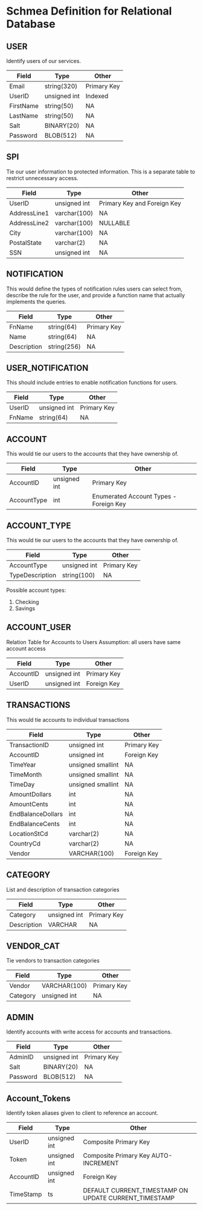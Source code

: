 # Schmea Definition for Relational Database

## USER
Identify users of our services.

| Field | Type | Other |
| -- | -- | -- |
| Email | string(320) | Primary Key |
| UserID | unsigned int | Indexed |
| FirstName | string(50) | NA |
| LastName | string(50) | NA |
| Salt | BINARY(20) | NA |
| Password | BLOB(512) | NA |

## SPI
Tie our user information to protected information. This is a separate table to restrict unnecessary access.

| Field | Type | Other |
| -- | -- | -- |
| UserID | unsigned int | Primary Key and Foreign Key |
| AddressLine1 | varchar(100) | NA |
| AddressLine2 | varchar(100) | NULLABLE |
| City | varchar(100) | NA |
| PostalState | varchar(2) | NA |
| SSN | unsigned int | NA |

## NOTIFICATION
This would define the types of notification rules users can select from, describe the rule for the user, and provide a function name that actually implements the queries.

| Field | Type | Other |
| -- | -- | -- |
| FnName | string(64) | Primary Key |
| Name | string(64) | NA |
| Description | string(256) | NA |

## USER_NOTIFICATION
This should include entries to enable notification functions for users.

| Field | Type | Other |
| -- | -- | -- |
| UserID | unsigned int | Primary Key |
| FnName | string(64) | NA |

## ACCOUNT
This would tie our users to the accounts that they have ownership of.

| Field | Type | Other |
| -- | -- | -- |
| AccountID | unsigned int | Primary Key |
| AccountType | int | Enumerated Account Types - Foreign Key |

## ACCOUNT_TYPE
This would tie our users to the accounts that they have ownership of.

| Field | Type | Other |
| -- | -- | -- |
| AccountType | unsigned int | Primary Key |
| TypeDescription | string(100) | NA |

Possible account types:
1. Checking
2. Savings

## ACCOUNT_USER
Relation Table for Accounts to Users
Assumption: all users have same account access

| Field | Type | Other |
| -- | -- | -- |
| AccountID | unsigned int | Primary Key |
| UserID | unsigned int | Foreign Key |

## TRANSACTIONS
This would tie accounts to individual transactions

| Field | Type | Other |
| -- | -- | -- |
| TransactionID | unsigned int | Primary Key |
| AccountID | unsigned int | Foreign Key |
| TimeYear | unsigned smallint | NA |
| TimeMonth | unsigned smallint | NA |
| TimeDay | unsigned smallint | NA |
| AmountDollars | int | NA |
| AmountCents | int | NA |
| EndBalanceDollars | int | NA |
| EndBalanceCents | int | NA |
| LocationStCd | varchar(2) | NA |
| CountryCd | varchar(2) | NA |
| Vendor | VARCHAR(100) | Foreign Key |

## CATEGORY
List and description of transaction categories

| Field | Type | Other |
| -- | -- | -- |
| Category | unsigned int | Primary Key |
| Description | VARCHAR | NA |

## VENDOR_CAT
Tie vendors to transaction categories

| Field | Type | Other |
| -- | -- | -- |
| Vendor | VARCHAR(100) | Primary Key |
| Category | unsigned int | NA |

## ADMIN
Identify accounts with write access for accounts and transactions.

| Field | Type | Other |
| -- | -- | -- |
| AdminID | unsigned int | Primary Key |
| Salt | BINARY(20) | NA |
| Password | BLOB(512) | NA |

## Account_Tokens
Identify token aliases given to client to reference an account.

| Field | Type | Other |
| -- | -- | -- |
| UserID | unsigned int | Composite Primary Key |
| Token | unsigned int | Composite Primary Key AUTO-INCREMENT |
| AccountID | unsigned int | Foreign Key |
| TimeStamp | ts | DEFAULT CURRENT_TIMESTAMP ON UPDATE CURRENT_TIMESTAMP |